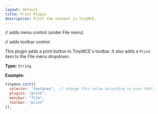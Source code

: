```yaml
---
layout: default
title: Print Plugin
description: Print the content in TinyMCE.
---
```


// adds menu control (under File menu)

// adds toolbar control

This plugin adds a print button to TinyMCE's toolbar. It also adds a `Print` item to the File menu dropdown.

**Type:** `String`

**Example:**

```js
tinymce.init({
  selector: "textarea",  // change this value according to your html
  plugins: "print",
  menubar: "file",
  toolbar: "print"
});
```
